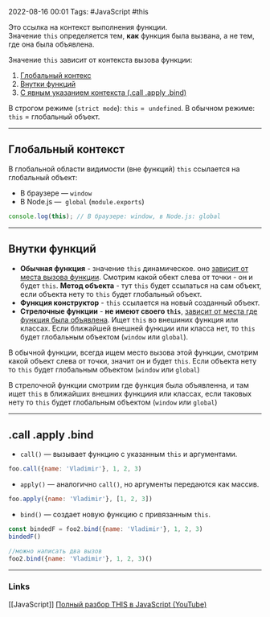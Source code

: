 2022-08-16 00:01
Tags: #JavaScript #this

Это ссылка на контекст выполнения функции.
Значение `this` определяется тем, **как** функция была вызвана, а не тем, где она была объявлена.

Значение `this` зависит от контекста вызова функции:

1) [Глобальный контекс](#Глобальный%20контекст)
2) [Внутки функций](#Внутки%20функций)
3) [С явным указанием контекста (.call .apply .bind)](#.call%20.apply%20.bind)

В строгом режиме (`strict mode`): `this` =  `undefined`.
В обычном режиме: `this` = глобальный объект.

---
## Глобальный контекст

В глобальной области видимости (вне функций) `this` ссылается на глобальный объект:

- В браузере — `window`
- В Node.js —  `global` (`module.exports`)

```js
console.log(this); // В браузере: window, в Node.js: global
```


---
## Внутки функций

- **Обычная функция** - значение `this` динамическое. оно <u>зависит от места вызова функции</u>. Смотрим какой обект слева от точки - он и будет `this`. **Метод объекта** - тут `this` будет ссылаться на сам объект, если объекта нету то `this` будет глобальный объект.
- **Функция конструктор** - `this` ссылается на новый созданный объект.
- **Стрелочные функции** - **не имеют своего `this`**, <u>зависит от места где функция была объявлена</u>. Ищет `this` во внешиних функция или классах. Если ближайшей внешней функции или класса нет, то `this` будет глобальным объектом (`window` или `global`).

 В обычной функции, всегда ищем место вызова этой функции, смотрим какой объект слева от точки, значит он и будет `this`.
 Если объекта нету то `this` будет глобальным объектом (`window` или `global`)

В стрелочной функции смотрим где функция была объявленна, и там ищет `this` в ближайших внешних функциия или классах, если таковых нету то `this` будет глобальным объектом (`window` или `global`)

---
## .call .apply .bind

- `call()` — вызывает функцию с указанным `this` и аргументами.
```js
foo.call({name: 'Vladimir'}, 1, 2, 3)
```

- `apply()` — аналогично `call()`, но аргументы передаются как массив.
```js
foo.apply({name: 'Vladimir'}, [1, 2, 3])
```

- `bind()` — создает новую функцию с привязанным `this`.
```js
const bindedF = foo2.bind({name: 'Vladimir'}, 1, 2, 3)  
bindedF()

//можно написать два вызов  
foo2.bind({name: 'Vladimir'}, 1, 2, 3)()
```

---
### Links
[[JavaScript]]
[Полный разбор THIS в JavaScript (YouTube)](https://www.youtube.com/watch?v=aFxQvCqrUC0)
